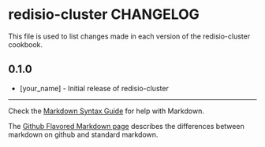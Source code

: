 redisio-cluster CHANGELOG
=========================

This file is used to list changes made in each version of the redisio-cluster cookbook.

0.1.0
-----
- [your_name] - Initial release of redisio-cluster

- - -
Check the [Markdown Syntax Guide](http://daringfireball.net/projects/markdown/syntax) for help with Markdown.

The [Github Flavored Markdown page](http://github.github.com/github-flavored-markdown/) describes the differences between markdown on github and standard markdown.
